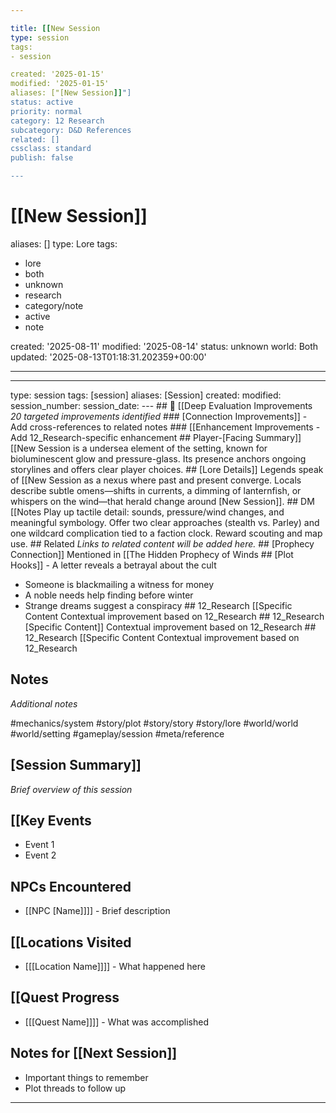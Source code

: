 ```yaml
---

title: [[New Session
type: session
tags:
- session

created: '2025-01-15'
modified: '2025-01-15'
aliases: ["[New Session]]"]
status: active
priority: normal
category: 12 Research
subcategory: D&D References
related: []
cssclass: standard
publish: false

---
```


 # [[New Session]]
aliases: []
type: Lore
tags:
- lore
- both
- unknown
- research
- category/note
- active
- note

created: '2025-08-11'
modified: '2025-08-14'
status: unknown
world: Both
updated: '2025-08-13T01:18:31.202359+00:00'

---

---

type: session
tags: [session]
aliases: [Session]
created: modified: session_number: session_date: --- ## 🔧 [[Deep Evaluation Improvements *20 targeted improvements identified* ### [Connection Improvements]] - Add cross-references to related notes ### [[Enhancement Improvements - Add 12_Research-specific enhancement ## Player-[Facing Summary]] [[New Session is a undersea element of the setting, known for bioluminescent glow and pressure-glass. Its presence anchors ongoing storylines and offers clear player choices. ## [Lore Details]] Legends speak of [[New Session as a nexus where past and present converge. Locals describe subtle omens—shifts in currents, a dimming of lanternfish, or whispers on the wind—that herald change around [New Session]]. ## DM [[Notes Play up tactile detail: sounds, pressure/wind changes, and meaningful symbology. Offer two clear approaches (stealth vs. Parley) and one wildcard complication tied to a faction clock. Reward scouting and map use. ## Related *Links to related content will be added here.* ## [Prophecy Connection]] Mentioned in [[The Hidden Prophecy of Winds ## [Plot Hooks]] - A letter reveals a betrayal about the cult

- Someone is blackmailing a witness for money
- A noble needs help finding before winter
- Strange dreams suggest a conspiracy ## 12_Research [[Specific Content Contextual improvement based on 12_Research ## 12_Research [Specific Content]] Contextual improvement based on 12_Research ## 12_Research [[Specific Content Contextual improvement based on 12_Research

## Notes

*Additional notes*

#mechanics/system
#story/plot
#story/story
#story/lore
#world/world
#world/setting
#gameplay/session
#meta/reference
## [Session Summary]]
*Brief overview of this session*

## [[Key Events
- Event 1
- Event 2

## NPCs Encountered
- [[NPC [Name]]]] - Brief description

## [[Locations Visited
- [[[Location Name]]]] - What happened here

## [[Quest Progress
- [[[Quest Name]]]] - What was accomplished

## Notes for [[Next Session]]
- Important things to remember
- Plot threads to follow up

---
